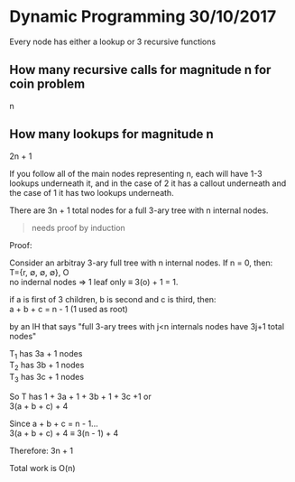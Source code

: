 # Dynamic Programming 30/10/2017

Every node has either a lookup or 3 recursive functions

## How many recursive calls for magnitude n for coin problem

n

## How many lookups for magnitude n

2n + 1

If you follow all of the main nodes representing n, each will have 1-3 lookups
underneath it, and in the case of 2 it has a callout underneath and the case of
1 it has two lookups underneath.

There are 3n + 1 total nodes for a full 3-ary tree with n internal nodes.

> needs proof by induction

Proof: 

Consider an arbitray 3-ary full tree with n internal nodes. If n = 0,
then:  
T={r, &empty;, &empty;, &empty;}, O  
no indernal nodes &rArr; 1 leaf only &equiv; 3(o) + 1 = 1.

if a is first of 3 children, b is second and c is third, then:  
a + b + c = n - 1 (1 used as root)

by an IH that says "full 3-ary trees with j<n internals nodes have 3j+1 total
nodes"

T<sub>1</sub> has 3a + 1 nodes  
T<sub>2</sub> has 3b + 1 nodes  
T<sub>3</sub> has 3c + 1 nodes

So T has 1 + 3a + 1 + 3b + 1 + 3c +1 or  
3(a + b + c) + 4

Since a + b + c = n - 1...  
3(a + b + c) + 4 &equiv; 3(n - 1) + 4

Therefore: 3n + 1

Total work is O(n)